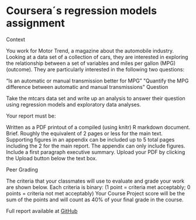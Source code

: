 # Coursera´s regression models assignment


Context

You work for Motor Trend, a magazine about the automobile industry. Looking at a data set of a collection of cars, they are interested in exploring the relationship between a set of variables and miles per gallon (MPG) (outcome). They are particularly interested in the following two questions:

“Is an automatic or manual transmission better for MPG”
"Quantify the MPG difference between automatic and manual transmissions"
Question

Take the mtcars data set and write up an analysis to answer their question using regression models and exploratory data analyses.

Your report must be:

Written as a PDF printout of a compiled (using knitr) R markdown document.
Brief. Roughly the equivalent of 2 pages or less for the main text. Supporting figures in an appendix can be included up to 5 total pages including the 2 for the main report. The appendix can only include figures.
Include a first paragraph executive summary.
Upload your PDF by clicking the Upload button below the text box.

Peer Grading

The criteria that your classmates will use to evaluate and grade your work are shown below. 
Each criteria is binary: (1 point = criteria met acceptably; 0 points = criteria not met acceptably)
Your Course Project score will be the sum of the points and will count as 40% of your final grade in the course. 

Full report available at [GitHub](http://rpubs.com/rnryback/rmodels)
